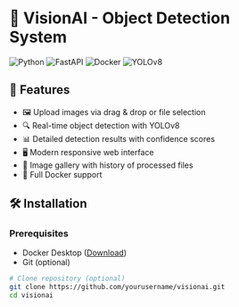 # 🚀 VisionAI - Object Detection System

![Python](https://img.shields.io/badge/python-3.12%2B-blue)
![FastAPI](https://img.shields.io/badge/FastAPI-0.95%2B-green)
![Docker](https://img.shields.io/badge/docker-compose-2.37%2B-blueviolet)
![YOLOv8](https://img.shields.io/badge/YOLOv8-8.3%2B-orange)

## 🌟 Features

- 🖼️ Upload images via drag & drop or file selection
- 🔍 Real-time object detection with YOLOv8
- 📊 Detailed detection results with confidence scores
- 🖥️ Modern responsive web interface
- 📁 Image gallery with history of processed files
- 🐳 Full Docker support

## 🛠️ Installation

### Prerequisites
- Docker Desktop ([Download](https://www.docker.com/products/docker-desktop))
- Git (optional)

```bash
# Clone repository (optional)
git clone https://github.com/yourusername/visionai.git
cd visionai